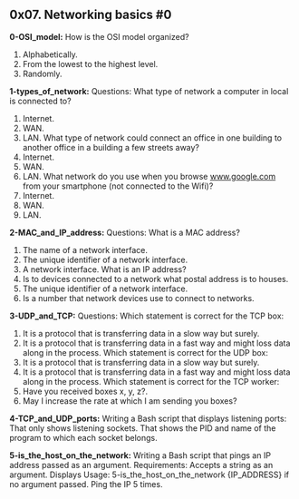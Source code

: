 ## 0x07. Networking basics #0


**0-OSI_model:** How is the OSI model organized?
1. Alphabetically.
2. From the lowest to the highest level.
3. Randomly.


**1-types_of_network:** 
Questions:
What type of network a computer in local is connected to?
1. Internet.
2. WAN.
3. LAN.
What type of network could connect an office in one building to another office in a building a few streets away?
1. Internet.
2. WAN.
3. LAN.
What network do you use when you browse www.google.com from your smartphone (not connected to the Wifi)?
1. Internet.
2. WAN.
3. LAN.


**2-MAC_and_IP_address:**
Questions:
What is a MAC address?
1. The name of a network interface.
2. The unique identifier of a network interface.
3. A network interface.
What is an IP address?
1. Is to devices connected to a network what postal address is to houses.
2. The unique identifier of a network interface.
3. Is a number that network devices use to connect to networks. 


**3-UDP_and_TCP:**
Questions:
Which statement is correct for the TCP box:
1. It is a protocol that is transferring data in a slow way but surely.
2. It is a protocol that is transferring data in a fast way and might loss data along in the process.
Which statement is correct for the UDP box:
1. It is a protocol that is transferring data in a slow way but surely.
2. It is a protocol that is transferring data in a fast way and might loss data along in the process.
Which statement is correct for the TCP worker:
1. Have you received boxes x, y, z?.
2. May I increase the rate at which I am sending you boxes?


**4-TCP_and_UDP_ports:** Writing a Bash script that displays listening ports:
That only shows listening sockets.
That shows the PID and name of the program to which each socket belongs.


**5-is_the_host_on_the_network:** Writing a Bash script that pings an IP address passed as an argument.
Requirements:
Accepts a string as an argument.
Displays Usage: 5-is_the_host_on_the_network {IP_ADDRESS} if no argument passed.
Ping the IP 5 times.
